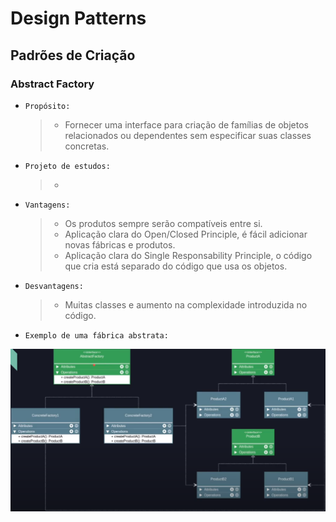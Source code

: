# Design Patterns

## Padrões de Criação

### Abstract Factory
 * `Propósito:` 
   >- Fornecer uma interface para criação de famílias de objetos relacionados ou dependentes sem especificar suas classes concretas.
 * `Projeto de estudos:` 
   >- 
 * `Vantagens:` 
   >- Os produtos sempre serão compatíveis entre si.
   >- Aplicação clara do Open/Closed Principle, é fácil adicionar novas fábricas e produtos.
   >- Aplicação clara do Single Responsability Principle, o código que cria está separado do código que usa os objetos.
 * `Desvantagens:`
   >- Muitas classes e aumento na complexidade introduzida no código.
   
   
 * `Exemplo de uma fábrica abstrata:`

 <img src="src/main/resources/imgs/absFactory.png">